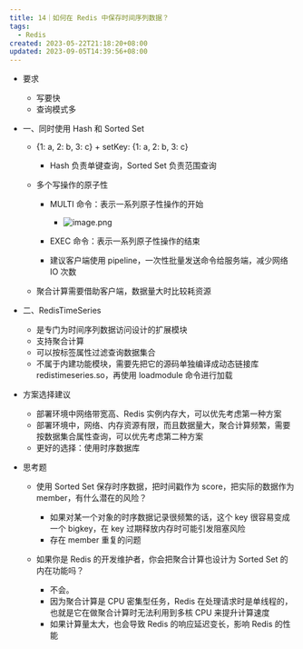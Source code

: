 ```yaml
---
title: 14｜如何在 Redis 中保存时间序列数据？
tags:
  - Redis
created: 2023-05-22T21:18:20+08:00
updated: 2023-09-05T14:39:56+08:00
---
```


- 要求

  - 写要快
  - 查询模式多

- 一、同时使用 Hash 和 Sorted Set

  - {1: a, 2: b, 3: c} + setKey: {1: a, 2: b, 3: c}

    - Hash 负责单键查询，Sorted Set 负责范围查询

  - 多个写操作的原子性

    - MULTI 命令：表示一系列原子性操作的开始
      - ![image.png](https://cdn.jsdelivr.net/gh/11ze/static/images/redis-14-1.png)

    - EXEC 命令：表示一系列原子性操作的结束
    - 建议客户端使用 pipeline，一次性批量发送命令给服务端，减少网络 IO 次数

  - 聚合计算需要借助客户端，数据量大时比较耗资源

- 二、RedisTimeSeries

  - 是专门为时间序列数据访问设计的扩展模块
  - 支持聚合计算
  - 可以按标签属性过滤查询数据集合
  - 不属于内建功能模块，需要先把它的源码单独编译成动态链接库 redistimeseries.so，再使用 loadmodule 命令进行加载

- 方案选择建议

  - 部署环境中网络带宽高、Redis 实例内存大，可以优先考虑第一种方案
  - 部署环境中，网络、内存资源有限，而且数据量大，聚合计算频繁，需要按数据集合属性查询，可以优先考虑第二种方案
  - 更好的选择：使用时序数据库

- 思考题

  - 使用 Sorted Set 保存时序数据，把时间戳作为 score，把实际的数据作为 member，有什么潜在的风险？

    - 如果对某一个对象的时序数据记录很频繁的话，这个 key 很容易变成一个 bigkey，在 key 过期释放内存时可能引发阻塞风险
    - 存在 member 重复的问题

  - 如果你是 Redis 的开发维护者，你会把聚合计算也设计为 Sorted Set 的内在功能吗？
    - 不会。
    - 因为聚合计算是 CPU 密集型任务，Redis 在处理请求时是单线程的，也就是它在做聚合计算时无法利用到多核 CPU 来提升计算速度
    - 如果计算量太大，也会导致 Redis 的响应延迟变长，影响 Redis 的性能
